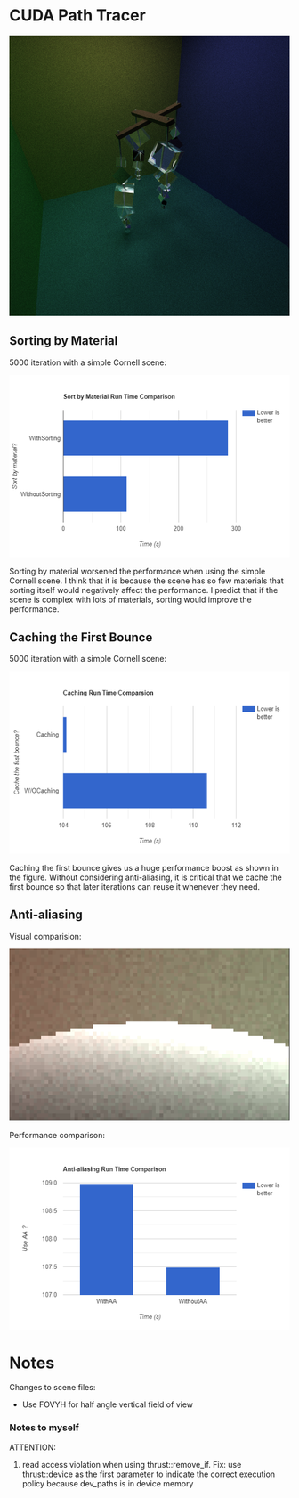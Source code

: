 CUDA Path Tracer
================

![](img/demo.png)



## Sorting by Material

5000 iteration with a simple Cornell scene: 

![](img/sorting.png)

Sorting by material worsened the performance when using the simple Cornell scene. I think that it is because the scene has so few materials that sorting itself would negatively affect the performance. I predict that if the scene is complex with lots of materials, sorting would improve the performance. 

## Caching the First Bounce

5000 iteration with a simple Cornell scene: 

![](img/caching.png)

Caching the first bounce gives us a huge performance boost as shown in the figure. Without considering anti-aliasing, it is critical that we cache the first bounce so that later iterations can reuse it whenever they need. 

## Anti-aliasing

Visual comparision:

![](img/AA.gif)

Performance comparison:

![](img/AA.png)

# Notes

Changes to scene files: 

- Use FOVYH for half angle vertical field of view

### Notes to myself

ATTENTION: 

1. read access violation when using thrust::remove_if. Fix: use thrust::device as the first parameter to indicate the correct execution policy because dev_paths is in device memory

